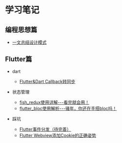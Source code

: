 # 学习笔记



## 编程思想篇

- [一文总结设计模式](https://github.com/CNAD666/study-notes/blob/master/%E5%8D%9A%E5%AE%A2/%E6%80%9D%E6%83%B3/%E4%B8%80%E6%96%87%E6%80%BB%E7%BB%93%E8%AE%BE%E8%AE%A1%E6%A8%A1%E5%BC%8F.md)



## Flutter篇

- dart
  - [Flutter&Dart Callback转同步](https://github.com/CNAD666/study-notes/blob/master/%E5%8D%9A%E5%AE%A2/dart/Flutter%26Dart%20%20Callback%E8%BD%AC%E5%90%8C%E6%AD%A5.md)
- 状态管理
  - [fish_redux使用详解---看完就会用！](https://github.com/CNAD666/study-notes/blob/master/%E5%8D%9A%E5%AE%A2/flutter/fish_redux%E4%BD%BF%E7%94%A8%E8%AF%A6%E8%A7%A3---%E7%9C%8B%E5%AE%8C%E5%B0%B1%E4%BC%9A%E7%94%A8%EF%BC%81.md)
  - [flutter_bloc使用解析---骚年，你还在手搭bloc吗！](https://github.com/CNAD666/study-notes/blob/master/%E5%8D%9A%E5%AE%A2/flutter/flutter_bloc%E4%BD%BF%E7%94%A8%E8%A7%A3%E6%9E%90---%E9%AA%9A%E5%B9%B4%EF%BC%8C%E4%BD%A0%E8%BF%98%E5%9C%A8%E6%89%8B%E6%90%ADbloc%E5%90%97%EF%BC%81.md)

- 踩坑
  - [Flutter事件分发（待完善）](https://github.com/CNAD666/study-notes/blob/master/%E5%8D%9A%E5%AE%A2/flutter/Flutter%E5%9D%91%E7%82%B9%E8%AE%B0%E5%BD%95%EF%BC%88%E5%B9%B2%E8%B4%A7%EF%BC%89.md)
  - [Flutter Webview添加Cookie的正确姿势](https://github.com/CNAD666/study-notes/blob/master/%E5%8D%9A%E5%AE%A2/flutter/Flutter%20Webview%E6%B7%BB%E5%8A%A0Cookie%E7%9A%84%E6%AD%A3%E7%A1%AE%E5%A7%BF%E5%8A%BF.md)

